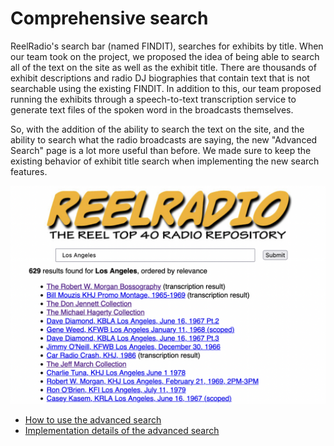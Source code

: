 # Comprehensive search

ReelRadio's search bar (named FINDIT), searches for exhibits by title.
When our team took on the project, we proposed the idea of being able to search all of the text on the site as well as the exhibit title.
There are thousands of exhibit descriptions and radio DJ biographies that contain text that is not searchable using the existing FINDIT.
In addition to this, our team proposed running the exhibits through a speech-to-text transcription service to generate text files of the spoken word in the broadcasts themselves.

So, with the addition of the ability to search the text on the site, and the ability to search what the radio broadcasts are saying, the new "Advanced Search" page is a lot more useful than before.
We made sure to keep the existing behavior of exhibit title search when implementing the new search features.

<div align="center">
<img src="img/advanced-search1.png">
</div>

- [How to use the advanced search](user-guide.md#advanced-search-engine)
- [Implementation details of the advanced search](dev-guide.md#advanced-search)
